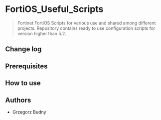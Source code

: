 # FortiOS_Useful_Scripts
> Fortinet FortiOS Scripts for various use and shared among different projects. Repository contains ready to use configuration scripts for version higher than 5.2. 

## Change log

## Prerequisites

## How to use

## Authors

  - Grzegorz Budny